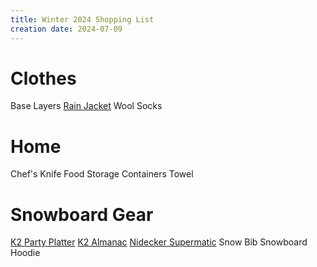 ```yaml
---
title: Winter 2024 Shopping List
creation date: 2024-07-09
---
```


# Clothes
Base Layers
[Rain Jacket](https://www.amazon.com/RAINS-12010-Jacket-Green-XS/dp/B09QT295GJ?ref_=ast_sto_dp&th=1&psc=1)
Wool Socks
# Home
Chef's Knife
Food Storage Containers
Towel
# Snowboard Gear
[K2 Party Platter](https://k2snow.com/en-us/p/party-platter-unisex-snowboard-2024)
[K2 Almanac](https://k2snow.com/en-us/p/almanac-unisex-snowboard-2025?srsltid=AfmBOorgVtVtaCseheikUzaROFmO5XBs-0o8quQhm54EAzvabyJlzVvT)
[Nidecker Supermatic](https://www.nidecker.com/en/bindings/839-supermatic-2024.html)
Snow Bib
Snowboard Hoodie

